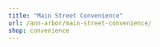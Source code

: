 ```yaml
---
title: "Main Street Convenience"
url: /ann-arbor/main-street-convenience/
shop: convenience
---
```

